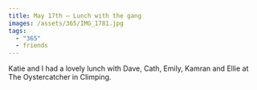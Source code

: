 ```yaml
---
title: May 17th — Lunch with the gang
images: /assets/365/IMG_1781.jpg
tags:
  - "365"
  - friends
---
```

Katie and I had a lovely lunch with Dave, Cath, Emily, Kamran and Ellie at The Oystercatcher in Climping.